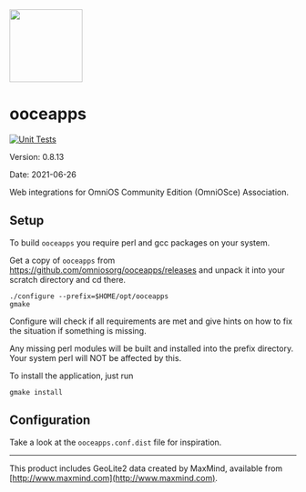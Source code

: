 <img src="https://www.omnios.org/OmniOSce_logo.svg" height="128">

ooceapps
========

[![Unit Tests](https://github.com/omniosorg/ooceapps/workflows/Unit%20Tests/badge.svg?branch=master&event=push)](https://github.com/omniosorg/ooceapps/actions?query=workflow%3A%22Unit+Tests%22)

Version: 0.8.13

Date: 2021-06-26

Web integrations for OmniOS Community Edition (OmniOSce) Association.

Setup
-----

To build `ooceapps` you require perl and gcc packages on your
system.

Get a copy of `ooceapps` from https://github.com/omniosorg/ooceapps/releases
and unpack it into your scratch directory and cd there.

    ./configure --prefix=$HOME/opt/ooceapps
    gmake

Configure will check if all requirements are met and give
hints on how to fix the situation if something is missing.

Any missing perl modules will be built and installed into the prefix
directory. Your system perl will NOT be affected by this.

To install the application, just run

    gmake install

Configuration
-------------

Take a look at the `ooceapps.conf.dist` file for inspiration.

---
This product includes GeoLite2 data created by MaxMind, available from
[http://www.maxmind.com](http://www.maxmind.com).

